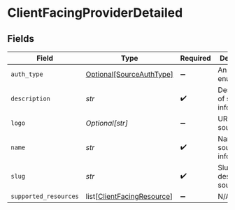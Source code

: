 # ClientFacingProviderDetailed


## Fields

| Field                                                                     | Type                                                                      | Required                                                                  | Description                                                               |
| ------------------------------------------------------------------------- | ------------------------------------------------------------------------- | ------------------------------------------------------------------------- | ------------------------------------------------------------------------- |
| `auth_type`                                                               | [Optional[SourceAuthType]](../../models/shared/sourceauthtype.md)         | :heavy_minus_sign:                                                        | An enumeration.                                                           |
| `description`                                                             | *str*                                                                     | :heavy_check_mark:                                                        | Description of source of information                                      |
| `logo`                                                                    | *Optional[str]*                                                           | :heavy_minus_sign:                                                        | URL for source logo                                                       |
| `name`                                                                    | *str*                                                                     | :heavy_check_mark:                                                        | Name of source of information                                             |
| `slug`                                                                    | *str*                                                                     | :heavy_check_mark:                                                        | Slug for designated source                                                |
| `supported_resources`                                                     | list[[ClientFacingResource](../../models/shared/clientfacingresource.md)] | :heavy_minus_sign:                                                        | N/A                                                                       |